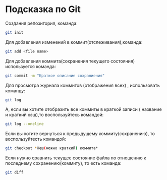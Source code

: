 # Подсказка по Git

Создания репозитория, команда:
```sh
git init
```

Для добавления изменений в коммит(отслеживания),команда:
```sh
git add <file name>
```

Для добавления коммита(сохранения текущего состояния) используется команда:
```sh
git commit -m "Краткое описание сохраниения"
```
Для просмотра журнала коммитов 
 (отображения всех) , использовать команду:
```sh
git log
```

А, если вы хотите отобразить все коммиты в краткой записи ( название и краткий хэш),то воспользуйтесь командой:
```sh
git log --oneline
```
 
Если вы хотите вернуться к предыдущему коммиту(сохранению), то воспользуйтесть командой:
```sh
git checkout *Хеш(можно краткий) коммита* 
```
Если нужно сравнить текущее состояние файла по отношению к последнему сохранению(коммиту), то есть команда:
```sh
git diff
```
